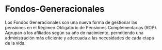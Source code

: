 # Fondos-Generacionales
Los Fondos Generacionales son una nueva forma de gestionar las pensiones en el Régimen Obligatorio de Pensiones Complementarias (ROP). Agrupan a los afiliados según su año de nacimiento, permitiendo una administración más eficiente y adecuada a las necesidades de cada etapa de la vida.

